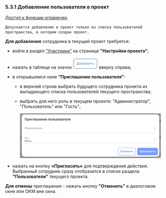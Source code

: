 ### 5.3.1 Добавление пользователя в проект  

[Доступ к функции ограничен](9_roles_&_access/9.2_access.md).  

    Допускается добавление в проект только из списка пользователей пространства, в котором создан проект. 

**Для добавления** сотрудника в текущий проект требуется:  

- войти в раздел ["Участники"](5.3_members.md) на странице **"Настройки проекта"**;
- нажать в таблице на значок ![добавить](/imgs/добавить.jpg) вверху справа;
- в открывшемся окне **"Приглашение пользователя"**:
  - в верхней строке выбрать будущего сотрудника проекта из выпадающего списка пользователей текущего пространства;
  - выбрать для него роль в текущем проекте: "Администратор", "Пользователь" или "Гость";

    ![5.3.1-2](/imgs/5.3.1-2.jpg)

- нажать на кнопку **«Пригласить»** для подтверждения действия.  
  Выбранный сотрудник сразу отобразится в списке раздела **"Пользователи"** текущего проекта.  

**Для отмены** приглашения - нажать кнопку **"Отменить"** в диалоговом окне или ОКМ вне окна.
